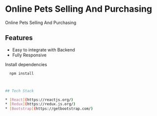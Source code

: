 # Online Pets Selling And Purchasing

Online Pets Selling And Purchasing

## Features

- Easy to integrate with Backend
- Fully Responsive

Install dependencies

```bash
  npm install



## Tech Stack

* [React](https://reactjs.org/)
* [Redux](https://redux.js.org/)
* [Bootstrap](https://getbootstrap.com/)
```
